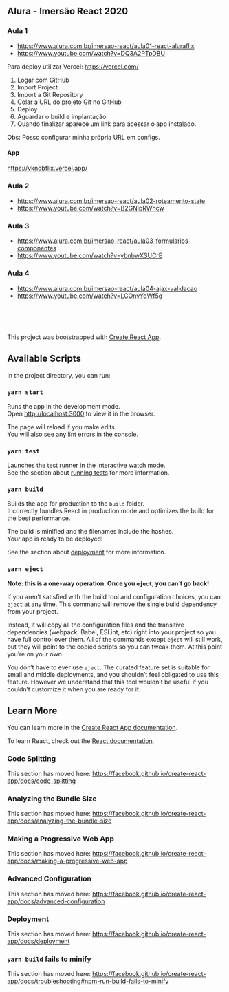 ## Alura - Imersão React 2020

### Aula 1
* https://www.alura.com.br/imersao-react/aula01-react-aluraflix
* https://www.youtube.com/watch?v=DQ3A2PTpDBU

Para deploy utilizar Vercel:
https://vercel.com/

1. Logar com GitHub
2. Import Project
3. Import a Git Repository
4. Colar a URL do projeto Git no GitHub
5. Deploy
6. Aguardar o build e implantação
7. Quando finalizar aparece um link para acessar o app instalado.

Obs: Posso configurar minha própria URL em configs.

#### App
https://vknobflix.vercel.app/

### Aula 2
* https://www.alura.com.br/imersao-react/aula02-roteamento-state
* https://www.youtube.com/watch?v=B2GNlpRWhcw

### Aula 3
* https://www.alura.com.br/imersao-react/aula03-formularios-componentes
* https://www.youtube.com/watch?v=ybnbwXSUCrE

### Aula 4
* https://www.alura.com.br/imersao-react/aula04-ajax-validacao
* https://www.youtube.com/watch?v=LCOnvYqWf5g

<br />
<br />
<br />

This project was bootstrapped with [Create React App](https://github.com/facebook/create-react-app).

## Available Scripts

In the project directory, you can run:

### `yarn start`

Runs the app in the development mode.<br />
Open [http://localhost:3000](http://localhost:3000) to view it in the browser.

The page will reload if you make edits.<br />
You will also see any lint errors in the console.

### `yarn test`

Launches the test runner in the interactive watch mode.<br />
See the section about [running tests](https://facebook.github.io/create-react-app/docs/running-tests) for more information.

### `yarn build`

Builds the app for production to the `build` folder.<br />
It correctly bundles React in production mode and optimizes the build for the best performance.

The build is minified and the filenames include the hashes.<br />
Your app is ready to be deployed!

See the section about [deployment](https://facebook.github.io/create-react-app/docs/deployment) for more information.

### `yarn eject`

**Note: this is a one-way operation. Once you `eject`, you can’t go back!**

If you aren’t satisfied with the build tool and configuration choices, you can `eject` at any time. This command will remove the single build dependency from your project.

Instead, it will copy all the configuration files and the transitive dependencies (webpack, Babel, ESLint, etc) right into your project so you have full control over them. All of the commands except `eject` will still work, but they will point to the copied scripts so you can tweak them. At this point you’re on your own.

You don’t have to ever use `eject`. The curated feature set is suitable for small and middle deployments, and you shouldn’t feel obligated to use this feature. However we understand that this tool wouldn’t be useful if you couldn’t customize it when you are ready for it.

## Learn More

You can learn more in the [Create React App documentation](https://facebook.github.io/create-react-app/docs/getting-started).

To learn React, check out the [React documentation](https://reactjs.org/).

### Code Splitting

This section has moved here: https://facebook.github.io/create-react-app/docs/code-splitting

### Analyzing the Bundle Size

This section has moved here: https://facebook.github.io/create-react-app/docs/analyzing-the-bundle-size

### Making a Progressive Web App

This section has moved here: https://facebook.github.io/create-react-app/docs/making-a-progressive-web-app

### Advanced Configuration

This section has moved here: https://facebook.github.io/create-react-app/docs/advanced-configuration

### Deployment

This section has moved here: https://facebook.github.io/create-react-app/docs/deployment

### `yarn build` fails to minify

This section has moved here: https://facebook.github.io/create-react-app/docs/troubleshooting#npm-run-build-fails-to-minify
